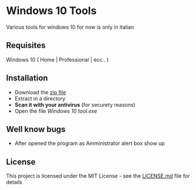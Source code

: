 # Windows 10 Tools
Various tools for windows 10 for now is only in italian

## Requisites

Windows 10 ( Home | Professional | ecc.. )

## Installation

- Download the [zip file](compiled)
- Extract in a directory
- **Scan it with your antivirus** (for securety reasons)
- Open the file *Windows 10 tool.exe*

## Well know bugs

- After opened the program as Amministrator alert box show up

## License

This project is licensed under the MIT License - see the [LICENSE.md](LICENSE.md) file for details
